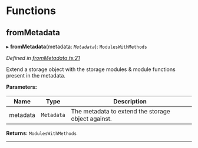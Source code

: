 

# Functions

<a id="frommetadata"></a>

##  fromMetadata

▸ **fromMetadata**(metadata: *`Metadata`*): `ModulesWithMethods`

*Defined in [fromMetadata.ts:21](https://github.com/polkadot-js/api/blob/aef4b74/packages/type-extrinsics/src/fromMetadata.ts#L21)*

Extend a storage object with the storage modules & module functions present in the metadata.

**Parameters:**

| Name | Type | Description |
| ------ | ------ | ------ |
| metadata | `Metadata` |  The metadata to extend the storage object against. |

**Returns:** `ModulesWithMethods`

___

